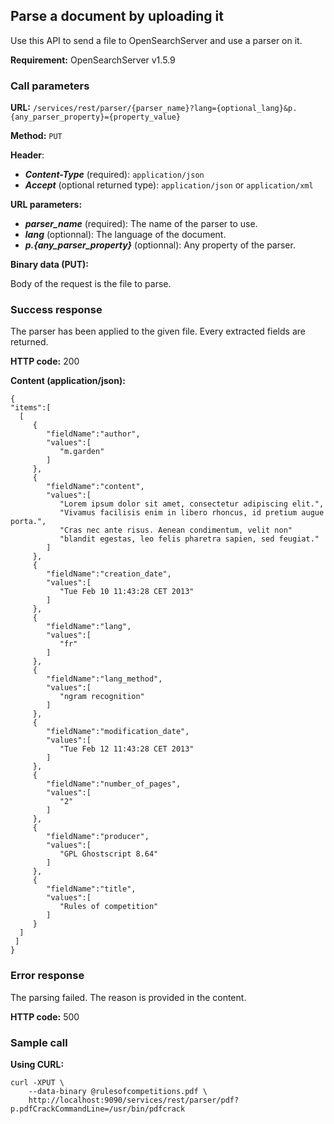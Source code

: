 ## Parse a document by uploading it

Use this API to send a file to OpenSearchServer and use a parser on it.

**Requirement:** OpenSearchServer v1.5.9

### Call parameters

**URL:** ```/services/rest/parser/{parser_name}?lang={optional_lang}&p.{any_parser_property}={property_value}```

**Method:** ```PUT```

**Header**:

- _**Content-Type**_ (required): ```application/json```
- _**Accept**_ (optional returned type): ```application/json``` or ```application/xml```

**URL parameters:**

- **_parser\_name_** (required): The name of the parser to use.
- **_lang_** (optionnal): The language of the document.
- **_p.{any_parser_property}_** (optionnal): Any property of the parser.


**Binary data (PUT):**

Body of the request is the file to parse.

### Success response
The parser has been applied to the given file. Every extracted fields are returned.

**HTTP code:**
200

**Content (application/json):**


    {  
    "items":[  
      [  
         {  
            "fieldName":"author",
            "values":[  
               "m.garden"
            ]
         },
         {  
            "fieldName":"content",
            "values":[  
               "Lorem ipsum dolor sit amet, consectetur adipiscing elit.",
			   "Vivamus facilisis enim in libero rhoncus, id pretium augue porta.",
			   "Cras nec ante risus. Aenean condimentum, velit non"
			   "blandit egestas, leo felis pharetra sapien, sed feugiat."
            ]
         },
         {  
            "fieldName":"creation_date",
            "values":[  
               "Tue Feb 10 11:43:28 CET 2013"
            ]
         },
         {  
            "fieldName":"lang",
            "values":[  
               "fr"
            ]
         },
         {  
            "fieldName":"lang_method",
            "values":[  
               "ngram recognition"
            ]
         },
         {  
            "fieldName":"modification_date",
            "values":[  
               "Tue Feb 12 11:43:28 CET 2013"
            ]
         },
         {  
            "fieldName":"number_of_pages",
            "values":[  
               "2"
            ]
         },
         {  
            "fieldName":"producer",
            "values":[  
               "GPL Ghostscript 8.64"
            ]
         },
         {  
            "fieldName":"title",
            "values":[  
               "Rules of competition"
            ]
         }
      ]
     ]
    }
    

### Error response

The parsing failed. The reason is provided in the content.

**HTTP code:**
500

### Sample call

**Using CURL:**

    curl -XPUT \
        --data-binary @rulesofcompetitions.pdf \
        http://localhost:9090/services/rest/parser/pdf?p.pdfCrackCommandLine=/usr/bin/pdfcrack
    
